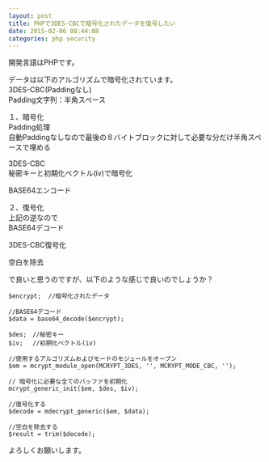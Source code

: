```yaml
---
layout: post
title: PHPで3DES-CBCで暗号化されたデータを復号したい
date: 2015-02-06 08:44:08
categories: php security
---
```

<!-- {% raw %} -->
<p>開発言語はPHPです。</p>

<p>データは以下のアルゴリズムで暗号化されています。<br>
3DES-CBC(Paddingなし)<br>
Padding文字列：半角スペース</p>

<p>１、暗号化<br>
Padding処理<br>
自動Paddingなしなので最後の８バイトブロックに対して必要な分だけ半角スペースで埋める</p>

<p>3DES-CBC<br>
秘密キーと初期化ベクトル(iv)で暗号化</p>

<p>BASE64エンコード</p>

<p>２、復号化<br>
上記の逆なので<br>
BASE64デコード</p>

<p>3DES-CBC復号化</p>

<p>空白を除去</p>

<p>で良いと思うのですが、以下のような感じで良いのでしょうか？</p>

<pre><code>$encrypt;  //暗号化されたデータ

//BASE64デコード
$data = base64_decode($encrypt);

$des;　//秘密キー
$iv;　 //初期化ベクトル(iv)

//使用するアルゴリズムおよびモードのモジュールをオープン
$em = mcrypt_module_open(MCRYPT_3DES, '', MCRYPT_MODE_CBC, '');

// 暗号化に必要な全てのバッファを初期化
mcrypt_generic_init($em, $des, $iv);

//復号化する
$decode = mdecrypt_generic($em, $data);

//空白を除去する
$result = trim($decode);
</code></pre>

<p>よろしくお願いします。</p>
<!-- {% endraw %} -->
